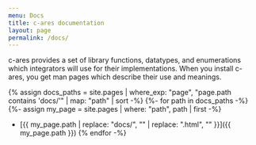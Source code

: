 ```yaml
---
menu: Docs
title: c-ares documentation
layout: page
permalink: /docs/
---
```


c-ares provides a set of library functions, datatypes, and enumerations
which integrators will use for their implementations.  When you install c-ares,
you get man pages which describe their use and meanings.

{% assign docs_paths = site.pages | where_exp: "page", "page.path contains 'docs/'" | map: "path" | sort -%}
{%- for path in docs_paths -%}
	{%- assign my_page = site.pages | where: "path", path | first -%}
- [{{ my_page.path | replace: "docs/", "" | replace: ".html", "" }}]({{ my_page.path }})
{% endfor -%}

